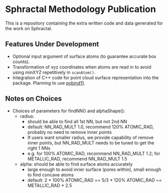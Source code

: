# Sphractal Methodology Publication 

This is a repository containing the extra written code and data generated for the work on Sphractal. 

## Features Under Development
- Optional input argument of surface atoms (to guarantee accurate box counts).
- Transformation of xyz coordinates when atoms are read in to avoid using minXYZ repetitively in `scanAtom()`.
- Integration of C++ code for point cloud surface representation into the package. Planning to use [pybind11](https://pybind11.readthedocs.io/en/latest/classes.html).

## Notes on Choices  
- Choices of parameters for findNN() and alphaShape():
    - radius:
        - should be able to find all 1st NN, but not 2nd NN
        - default: NN_RAD_MULT 1.0, recommend 120% ATOMIC_RAD, probably no need to remove inner points
        - If users want smaller radius, we provide capability of remove inner points, but NN_RAD_MULT needs to be tuned to get the right 1 NNs
        - e.g. for 100% ATOMIC_RAD, recommend NN_RAD_MULT 1.2; for METALLIC_RAD, recommend NN_RAD_MULT 1.5
    - alpha: should be able to find surface atoms accurately
        - large enough to avoid inner surface (pores within), small enough to find concave atoms
        - default: 2 * 100% ATOMIC_RAD == 5/3 * 120% ATOMIC_RAD ~= METALLIC_RAD * 2.5

